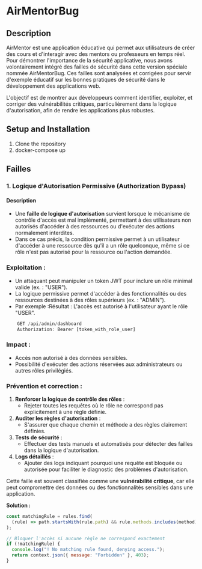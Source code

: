 # AirMentorBug

## Description
AirMentor est une application éducative qui permet aux utilisateurs de créer des cours et d'interagir avec des mentors ou professeurs en temps réel. Pour démontrer l'importance de la sécurité applicative, nous avons volontairement intégré des failles de sécurité dans cette version spéciale nommée AirMentorBug. Ces failles sont analysées et corrigées pour servir d'exemple éducatif sur les bonnes pratiques de sécurité dans le développement des applications web.

L'objectif est de montrer aux développeurs comment identifier, exploiter, et corriger des vulnérabilités critiques, particulièrement dans la logique d'autorisation, afin de rendre les applications plus robustes.

## Setup and Installation
1. Clone the repository
2. docker-compose up

## Failles

### 1. Logique d'Autorisation Permissive (Authorization Bypass)

#### Description

- Une **faille de logique d'autorisation** survient lorsque le mécanisme de contrôle d'accès est mal implémenté, permettant à des utilisateurs non autorisés d'accéder à des ressources ou d'exécuter des actions normalement interdites.
- Dans ce cas précis, la condition permissive permet à un utilisateur d'accéder à une ressource dès qu'il a un rôle quelconque, même si ce rôle n'est pas autorisé pour la ressource ou l'action demandée.

### **Exploitation** :

- Un attaquant peut manipuler un token JWT pour inclure un rôle minimal valide (ex. : "USER").
- La logique permissive permet d'accéder à des fonctionnalités ou des ressources destinées à des rôles supérieurs (ex. : "ADMIN").
- Par exemple :Résultat : L'accès est autorisé à l'utilisateur ayant le rôle "USER".

```jsx
    GET /api/admin/dashboard
    Authorization: Bearer [token_with_role_user]
```


### **Impact** :

- Accès non autorisé à des données sensibles.
- Possibilité d'exécuter des actions réservées aux administrateurs ou autres rôles privilégiés.

### **Prévention et correction** :

1. **Renforcer la logique de contrôle des rôles** :
    - Rejeter toutes les requêtes où le rôle ne correspond pas explicitement à une règle définie.
2. **Auditer les règles d'autorisation** :
    - S'assurer que chaque chemin et méthode a des règles clairement définies.
3. **Tests de sécurité** :
    - Effectuer des tests manuels et automatisés pour détecter des failles dans la logique d'autorisation.
4. **Logs détaillés** :
    - Ajouter des logs indiquant pourquoi une requête est bloquée ou autorisée pour faciliter le diagnostic des problèmes d'autorisation.

Cette faille est souvent classifiée comme une **vulnérabilité critique**, car elle peut compromettre des données ou des fonctionnalités sensibles dans une application.

**Solution :**

```jsx
const matchingRule = rules.find(
  (rule) => path.startsWith(rule.path) && rule.methods.includes(method) && rule.roles.includes(role)
);

// Bloquer l'accès si aucune règle ne correspond exactement
if (!matchingRule) {
  console.log("! No matching rule found, denying access.");
  return context.json({ message: "Forbidden" }, 403);
}
```